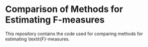 # Comparison of Methods for Estimating F-measures

This repository contains the code used for comparing methods for estimating \textit{F}-measures.
